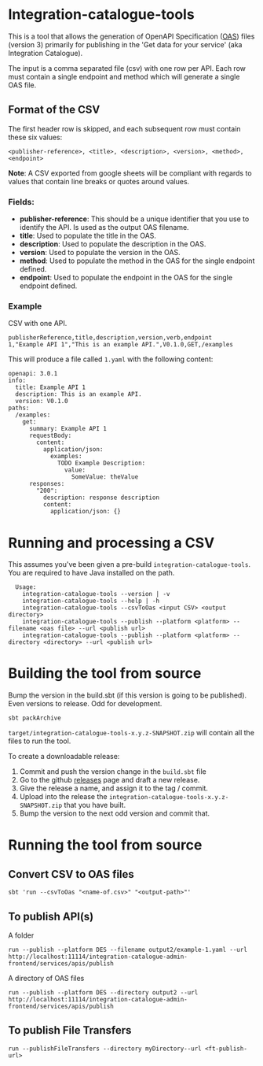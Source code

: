 # Integration-catalogue-tools

This is a tool that allows the generation of OpenAPI Specification ([OAS](https://www.openapis.org/)) files (version 3) primarily for publishing in the 'Get data for your service' (aka Integration Catalogue).

The input is a comma separated file (csv) with one row per API. Each row must contain a single endpoint and method which will generate a single OAS file.

## Format of the CSV
The first header row is skipped, and each subsequent row must contain these six values:

```
<publisher-reference>, <title>, <description>, <version>, <method>, <endpoint>
```

**Note**: A CSV exported from google sheets will be compliant with regards to values that contain line breaks or quotes around values.

### Fields:
 - **publisher-reference**: This should be a unique identifier that you use to identify the API. Is used as the output OAS filename.
 - **title**: Used to populate the title in the OAS.
 - **description**: Used to populate the description in the OAS.
 - **version**: Used to populate the version in the OAS.
 - **method**: Used to populate the method in the OAS for the single endpoint defined.
 - **endpoint**: Used to populate the endpoint in the OAS for the single endpoint defined.

 ### Example
 CSV with one API.
 ```
publisherReference,title,description,version,verb,endpoint
1,"Example API 1","This is an example API.",V0.1.0,GET,/examples
```

This will produce a file called ```1.yaml``` with the following content:
```
openapi: 3.0.1
info:
  title: Example API 1
  description: This is an example API.
  version: V0.1.0
paths:
  /examples:
    get:
      summary: Example API 1
      requestBody:
        content:
          application/json:
            examples:
              TODO Example Description:
                value:
                  SomeValue: theValue
      responses:
        "200":
          description: response description
          content:
            application/json: {}
```

# Running and processing a CSV

This assumes you've been given a pre-build `integration-catalogue-tools`. You are required to have Java installed on the path.

```
  Usage:
    integration-catalogue-tools --version | -v
    integration-catalogue-tools --help | -h
    integration-catalogue-tools --csvToOas <input CSV> <output directory>
    integration-catalogue-tools --publish --platform <platform> --filename <oas file> --url <publish url>
    integration-catalogue-tools --publish --platform <platform> --directory <directory> --url <publish url>
```

# Building the tool from source

Bump the version in the build.sbt (if this version is going to be published). Even versions to release. Odd for development.


```
sbt packArchive
```

```target/integration-catalogue-tools-x.y.z-SNAPSHOT.zip``` will contain all the files to run the tool.

To create a downloadable release:
1. Commit and push the version change in the `build.sbt` file
1. Go to the github [releases](https://github.com/hmrc/integration-catalogue-tools/releases) page and draft a new release.
1. Give the release a name, and assign it to the tag / commit.
1. Upload into the release the ```integration-catalogue-tools-x.y.z-SNAPSHOT.zip``` that you have built.
1. Bump the version to the next odd version and commit that.

# Running the tool from source

## Convert CSV to OAS files
```
sbt 'run --csvToOas "<name-of.csv>" "<output-path>"'
```

## To publish API(s)

A folder
```
run --publish --platform DES --filename output2/example-1.yaml --url http://localhost:11114/integration-catalogue-admin-frontend/services/apis/publish
```

A directory of OAS files
```
run --publish --platform DES --directory output2 --url http://localhost:11114/integration-catalogue-admin-frontend/services/apis/publish
```

## To publish File Transfers
```
run --publishFileTransfers --directory myDirectory--url <ft-publish-url>
```
